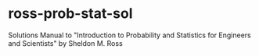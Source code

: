 # ross-prob-stat-sol
Solutions Manual to "Introduction to Probability and Statistics for Engineers and Scientists" by Sheldon M. Ross
